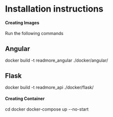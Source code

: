 Installation instructions
=========================

#### Creating Images
Run the following commands

Angular
-------
docker build -t readmore_angular ./docker/angular/

Flask
-----
docker build -t readmore_api ./docker/flask/

#### Creating Container
cd docker
docker-compose up --no-start